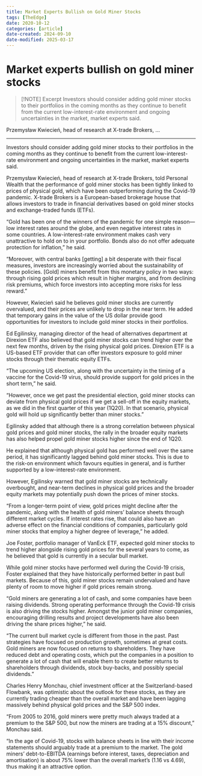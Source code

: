 ```yaml
---
title: Market Experts Bullish on Gold Miner Stocks
tags: [TheEdge]
date: 2020-10-12
categories: [article]
date-created: 2024-09-10
date-modified: 2025-03-17
---
```


# Market experts bullish on gold miner stocks

> [!NOTE] Excerpt
> Investors should consider adding gold miner stocks to their portfolios in the coming months as they continue to benefit from the current low-interest-rate environment and ongoing uncertainties in the market, market experts said.

Przemysław Kwiecień, head of research at X-trade Brokers, …

---

Investors should consider adding gold miner stocks to their portfolios in the coming months as they continue to benefit from the current low-interest-rate environment and ongoing uncertainties in the market, market experts said.

Przemysław Kwiecień, head of research at X-trade Brokers, told Personal Wealth that the performance of gold miner stocks has been tightly linked to prices of physical gold, which have been outperforming during the Covid-19 pandemic. X-trade Brokers is a European-based brokerage house that allows investors to trade in financial derivatives based on gold miner stocks and exchange-traded funds (ETFs).

“Gold has been one of the winners of the pandemic for one simple reason—low interest rates around the globe, and even negative interest rates in some countries. A low-interest-rate environment makes cash very unattractive to hold on to in your portfolio. Bonds also do not offer adequate protection for inflation,” he said.

“Moreover, with central banks \[getting\] a bit desperate with their fiscal measures, investors are increasingly worried about the sustainability of these policies. \[Gold\] miners benefit from this monetary policy in two ways: through rising gold prices which result in higher margins, and from declining risk premiums, which force investors into accepting more risks for less reward.”

However, Kwiecień said he believes gold miner stocks are currently overvalued, and their prices are unlikely to drop in the near term. He added that temporary gains in the value of the US dollar provide good opportunities for investors to include gold miner stocks in their portfolios.

Ed Egilinsky, managing director of the head of alternatives department at Direxion ETF also believed that gold miner stocks can trend higher over the next few months, driven by the rising physical gold prices. Direxion ETF is a US-based ETF provider that can offer investors exposure to gold miner stocks through their thematic equity ETFs.

“The upcoming US election, along with the uncertainty in the timing of a vaccine for the Covid-19 virus, should provide support for gold prices in the short term,” he said.

“However, once we get past the presidential election, gold miner stocks can deviate from physical gold prices if we get a sell-off in the equity markets, as we did in the first quarter of this year (1Q20). In that scenario, physical gold will hold up significantly better than miner stocks.”

Egilinsky added that although there is a strong correlation between physical gold prices and gold miner stocks, the rally in the broader equity markets has also helped propel gold miner stocks higher since the end of 1Q20.

He explained that although physical gold has performed well over the same period, it has significantly lagged behind gold miner stocks. This is due to the risk-on environment which favours equities in general, and is further supported by a low-interest-rate environment.

However, Egilinsky warned that gold miner stocks are technically overbought, and near-term declines in physical gold prices and the broader equity markets may potentially push down the prices of miner stocks.

“From a longer-term point of view, gold prices might decline after the pandemic, along with the health of gold miners’ balance sheets through different market cycles. If interest rates rise, that could also have an adverse effect on the financial conditions of companies, particularly gold miner stocks that employ a higher degree of leverage,” he added.

Joe Foster, portfolio manager of VanEck ETF, expected gold miner stocks to trend higher alongside rising gold prices for the several years to come, as he believed that gold is currently in a secular bull market.

While gold miner stocks have performed well during the Covid-19 crisis, Foster explained that they have historically performed better in past bull markets. Because of this, gold miner stocks remain undervalued and have plenty of room to move higher if gold prices remain strong.

“Gold miners are generating a lot of cash, and some companies have been raising dividends. Strong operating performance through the Covid-19 crisis is also driving the stocks higher. Amongst the junior gold miner companies, encouraging drilling results and project developments have also been driving the share prices higher,” he said.

“The current bull market cycle is different from those in the past. Past strategies have focused on production growth, sometimes at great costs. Gold miners are now focused on returns to shareholders. They have reduced debt and operating costs, which put the companies in a position to generate a lot of cash that will enable them to create better returns to shareholders through dividends, stock buy-backs, and possibly special dividends.”

Charles Henry Monchau, chief investment officer at the Switzerland-based Flowbank, was optimistic about the outlook for these stocks, as they are currently trading cheaper than the overall market and have been lagging massively behind physical gold prices and the S&P 500 index.

“From 2005 to 2016, gold miners were pretty much always traded at a premium to the S&P 500, but now the miners are trading at a 15% discount,” Monchau said.

“In the age of Covid-19, stocks with balance sheets in line with their income statements should arguably trade at a premium to the market. The gold miners’ debt-to-EBITDA (earnings before interest, taxes, depreciation and amortisation) is about 75% lower than the overall market’s (1.16 vs 4.69), thus making it an attractive option.
